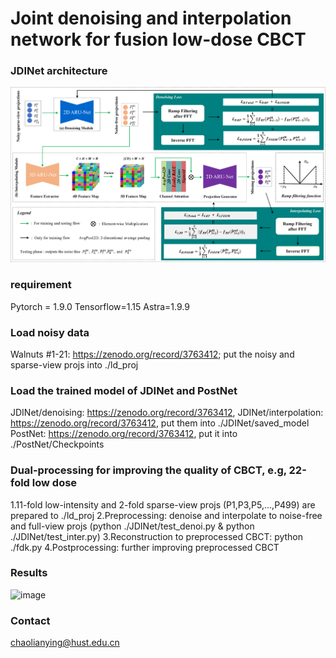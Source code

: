# Joint denoising and interpolation network for fusion low-dose CBCT
### JDINet architecture
![image](https://github.com/LianyingChao/FusionLowDoseCBCT/blob/master/figures/1.png)
### requirement
Pytorch = 1.9.0 Tensorflow=1.15 Astra=1.9.9
### Load noisy data
Walnuts #1-21: https://zenodo.org/record/3763412;  put the noisy and sparse-view projs into ./ld_proj
### Load the trained model of JDINet and PostNet
JDINet/denoising: https://zenodo.org/record/3763412, JDINet/interpolation: https://zenodo.org/record/3763412, put them into ./JDINet/saved_model
PostNet: https://zenodo.org/record/3763412, put it into ./PostNet/Checkpoints
### Dual-processing for improving the quality of CBCT, e.g, 22-fold low dose
1.11-fold low-intensity and 2-fold sparse-view projs (P1,P3,P5,...,P499) are prepared to ./ld_proj
2.Preprocessing: denoise and interpolate to noise-free and full-view projs (python ./JDINet/test_denoi.py & python ./JDINet/test_inter.py)
3.Reconstruction to preprocessed CBCT: python ./fdk.py
4.Postprocessing: further improving preprocessed CBCT
### Results
![image](https://github.com/LianyingChao/FusionLowDoseCBCT/blob/master/figures/2.png)
### Contact
chaolianying@hust.edu.cn

